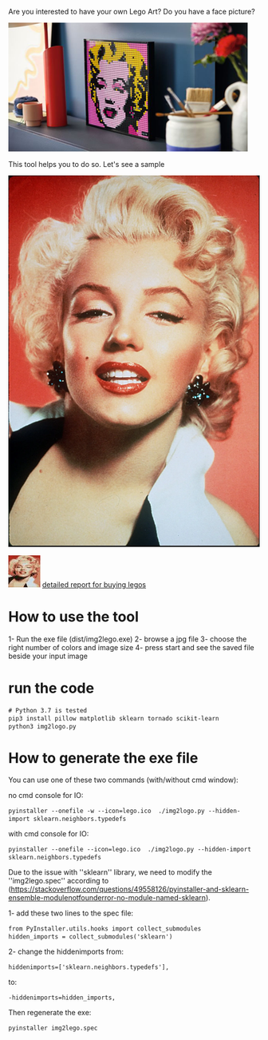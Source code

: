 Are you interested to have your own Lego Art? Do you have a face picture?

![Lego art](Lego-Art.png)

This tool helps you to do so. Let's see a sample

![Sample original pic](MarilynMonroe.jpg)


![Converted version with 8 colours 64x64](MarilynMonroe_64_8.jpg)
[detailed report for buying legos](MarilynMonroe_64_8_Lego_details.rpt)

# How to use the tool

1- Run the exe file (dist/img2lego.exe)
2- browse a jpg file
3- choose the right number of colors and image size
4- press start and see the saved file beside your input image

# run the code

	# Python 3.7 is tested
	pip3 install pillow matplotlib sklearn tornado scikit-learn  
	python3 img2logo.py

# How to generate the exe file

You can use one of these two commands (with/without cmd window):
	
no cmd console for IO:

	pyinstaller --onefile -w --icon=lego.ico  ./img2logo.py --hidden-import sklearn.neighbors.typedefs

with cmd console for IO:

	pyinstaller --onefile --icon=lego.ico  ./img2logo.py --hidden-import sklearn.neighbors.typedefs 

Due to the issue with ''sklearn'' library, we need to modify the ''img2lego.spec'' according to (https://stackoverflow.com/questions/49558126/pyinstaller-and-sklearn-ensemble-modulenotfounderror-no-module-named-sklearn). 

1- add these two lines to the spec file:

	from PyInstaller.utils.hooks import collect_submodules
	hidden_imports = collect_submodules('sklearn')

2- change the hiddenimports from:

	hiddenimports=['sklearn.neighbors.typedefs'],

to:

	-hiddenimports=hidden_imports,

Then regenerate the exe:

	pyinstaller img2lego.spec
